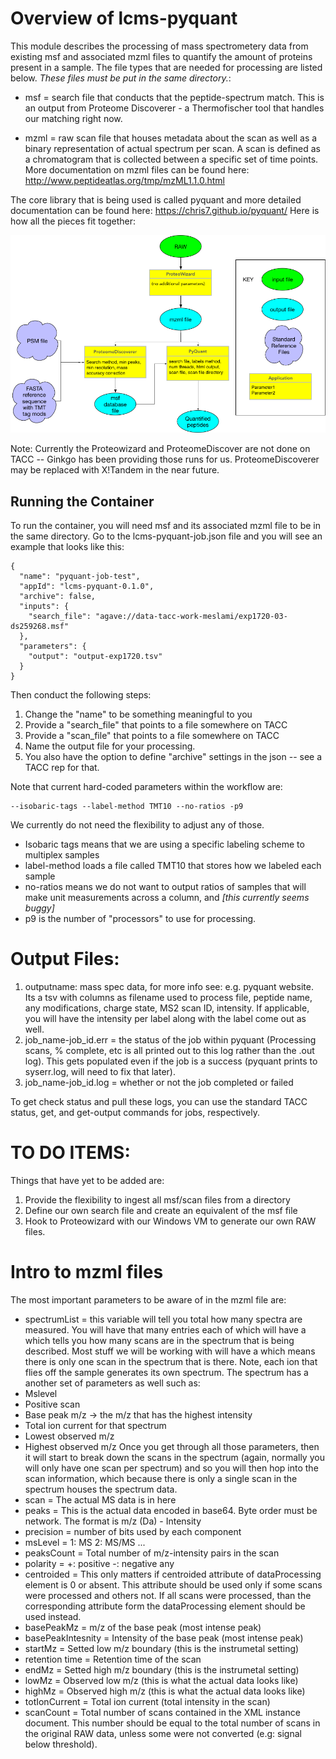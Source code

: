 # Overview of lcms-pyquant
This module describes the processing of mass spectrometery data from existing msf and associated mzml files to quantify the amount of proteins present in a sample. The file types that are needed for processing are listed below. *These files must be put in the same directory.*:

* msf = search file that conducts that the peptide-spectrum match. This is an output from Proteome Discoverer - a Thermofischer tool that handles our matching right now.

* mzml = raw scan file that houses metadata about the scan as well as a binary representation of actual spectrum per scan. A scan is defined as a chromatogram that is collected between a specific set of time points. More documentation on mzml files can be found here: http://www.peptideatlas.org/tmp/mzML1.1.0.html

The core library that is being used is called pyquant and more detailed documentation can be found here: https://chris7.github.io/pyquant/ Here is how all the pieces fit together:

![Alt Image Text](./ETLProteomics.bmp "lcms-pyquant Processing Pipeline")

Note: Currently the Proteowizard and ProteomeDiscover are not done on TACC -- Ginkgo has been providing those runs for us. ProteomeDiscoverer may be replaced with X!Tandem in the near future.

## Running the Container
To run the container, you will need msf and its associated mzml file to be in the same directory. Go to the lcms-pyquant-job.json file and you will see an example that looks like this:

```
{
  "name": "pyquant-job-test",
  "appId": "lcms-pyquant-0.1.0",
  "archive": false,
  "inputs": {
    "search_file": "agave://data-tacc-work-meslami/exp1720-03-ds259268.msf"
  },
  "parameters": {
    "output": "output-exp1720.tsv"
  }
}
```
Then conduct the following steps:
1. Change the "name" to be something meaningful to you
2. Provide a "search_file" that points to a file somewhere on TACC
3. Provide a "scan_file" that points to a file somewhere on TACC
4. Name the output file for your processing.
5. You also have the option to define "archive" settings in the json -- see a TACC rep for that.

Note that current hard-coded parameters within the workflow are:
```
--isobaric-tags --label-method TMT10 --no-ratios -p9
```
We currently do not need the flexibility to adjust any of those. 

* Isobaric tags means that we are using a specific labeling scheme to multiplex samples
* label-method loads a file called TMT10 that stores how we labeled each sample
* no-ratios means we do not want to output ratios of samples that will make unit measurements across a column, and _[this currently seems buggy]_
* p9 is the number of "processors" to use for processing.


# Output Files:

1. outputname: mass spec data, for more info see: e.g. pyquant website. Its a tsv with columns as filename used to process file, peptide name, any modifications, charge state, MS2 scan ID, intensity. If applicable, you will have the intensity per label along with the label come out as well.
2. job_name-job_id.err = the status of the job within pyquant (Processing scans, % complete, etc is all printed out to this log rather than the .out log). This gets populated even if the job is a success (pyquant prints to syserr.log, will need to fix that later).
3. job_name-job_id.log = whether or not the job completed or failed

To get check status and pull these logs, you can use the standard TACC status, get, and get-output commands for jobs, respectively.

# TO DO ITEMS:

Things that have yet to be added are:
1. Provide the flexibility to ingest all msf/scan files from a directory
2. Define our own search file and create an equivalent of the msf file
3. Hook to Proteowizard with our Windows VM to generate our own RAW files.


# Intro to mzml files
The most important parameters to be aware of in the mzml file are:
* spectrumList = this variable will tell you total how many spectra are measured. You will have that many <spectrum index=”..” > entries each of which will have a <scanList> which tells you how many scans are in the spectrum that is being described. Most stuff we will be working with will have a <scanList count=”1”> which means there is only one scan in the spectrum that is there. Note, each ion that flies off the sample generates its own spectrum. 
The spectrum has a another set of parameters as well such as:
* Mslevel
* Positive scan
* Base peak m/z → the m/z that has the highest intensity
* Total ion current for that spectrum
* Lowest observed m/z
* Highest observed m/z
Once you get through all those parameters, then it will start to break down the scans in the spectrum (again, normally you will only have one scan per spectrum) and so you will then hop into the scan information, which because there is only a single scan in the spectrum houses the spectrum data. 
* scan = The actual MS data is in here
* peaks = This is the actual data encoded in base64. Byte order must be network. The format is m/z (Da) - Intensity
* precision = number of bits used by each component
* msLevel = 1: MS 2: MS/MS ...
* peaksCount = Total number of m/z-intensity pairs in the scan
* polarity = +: positive -: negative any
* centroided = This only matters if centroided attribute of dataProcessing element is 0 or absent. This attribute should be used only if some scans were processed and others not. If all scans were processed, than the corresponding attribute form the dataProcessing element should be used instead.
* basePeakMz = m/z of the base peak (most intense peak)
* basePeakIntesnity = Intensity of the base peak (most intense peak)
* startMz = Setted low m/z boundary (this is the instrumetal setting)
* retention time = Retention time of the scan
* endMz = Setted high m/z boundary (this is the instrumetal setting)
* lowMz = Observed low m/z (this is what the actual data looks like)
* highMz = Observed high m/z (this is what the actual data looks like)
* totIonCurrent = Total ion current (total intensity in the scan)
* scanCount = Total number of scans contained in the XML instance document. This number should be equal to the total number of scans in the original RAW data, unless some were not converted (e.g: signal below threshold).

